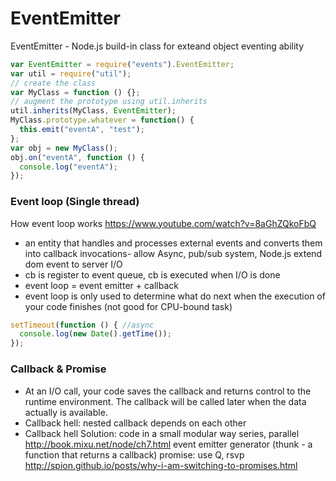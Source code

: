 # EventEmitter

EventEmitter - Node.js build-in class for exteand object eventing ability

```js
var EventEmitter = require("events").EventEmitter;
var util = require("util");
// create the class
var MyClass = function () {};
// augment the prototype using util.inherits
util.inherits(MyClass, EventEmitter);
MyClass.prototype.whatever = function() {
  this.emit("eventA", "test");
};
var obj = new MyClass();
obj.on("eventA", function () {
  console.log("eventA");
});
```
  
### Event loop (Single thread)
How event loop works https://www.youtube.com/watch?v=8aGhZQkoFbQ
- an entity that handles and processes external events and converts them into callback invocations- allow Async, pub/sub system, Node.js extend dom event to server I/O
- cb is register to event queue, cb is executed when I/O is done
- event loop = event emitter + callback
- event loop is only used to determine what do next when the execution of your code finishes (not good for CPU-bound task)

```js
setTimeout(function () { //async
  console.log(new Date().getTime());
});
```  

### Callback & Promise
- At an I/O call, your code saves the callback and returns control to the runtime environment. The callback will be called later when the data actually is available.
- Callback hell: nested callback depends on each other
- Callback hell Solution:
code in a small modular way
series, parallel http://book.mixu.net/node/ch7.html
event emitter
generator (thunk - a function that returns a callback)
promise: use Q, rsvp
http://spion.github.io/posts/why-i-am-switching-to-promises.html
